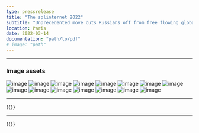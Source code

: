 ```yaml
---
type: pressrelease
title: "The splinternet 2022"
subtitle: "Unprecedented move cuts Russians off from free flowing global information - at the platform level, for the first time."
location: Paris
date: 2022-03-14
documentation: "path/to/pdf"
# image: "path"
---
```





---

### Image assets


![image](/images/report-splinternet/captioned-2x2.png)
![image](/images/report-splinternet/charlie-cover.png)
![image](/images/report-splinternet/charlie-fr.png)
![image](/images/report-splinternet/charlie-ru.png)
![image](/images/report-splinternet/full-vertical-with-headlines.png)
![image](/images/report-splinternet/khaby-fr.png)
![image](/images/report-splinternet/khaby-ru.png)
![image](/images/report-splinternet/merge-all-in-two-lines.png)
![image](/images/report-splinternet/merged-all-one-row.png)
![image](/images/report-splinternet/merged-charlie.png)
![image](/images/report-splinternet/merged-khaby.png)
![image](/images/report-splinternet/merged-unhro.png)
![image](/images/report-splinternet/tiktok-russia-selfblock.png)
![image](/images/report-splinternet/unhro-fr.png)
![image](/images/report-splinternet/unhro-ru.png)


---


{{<subscribe-newsletter reason="press--list">}}

---

{{<contacts>}}
